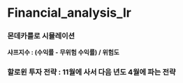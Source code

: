 # Financial_analysis_lr

### 몬데카를로 시뮬레이션
**샤프지수 : (수익률 - 무위험 수익률) / 위험도**

### 할로윈 투자 전략 : 11월에 사서 다음 년도 4월에 파는 전략
 
